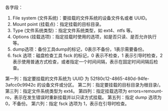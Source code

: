 各字段：
1. File system (文件系统)：要挂载的文件系统的设备文件名或者 UUID。
2. Mount point (挂载点)：指定挂载的目标目录。
3. Type (文件系统类型)：指定文件系统类型，如 ext4、ntfs 等。
4. Options (挂载选项)：指定挂载时使用的选项，如是否只读、是否允许执行等。
5. dump选项：备份工具dump的标记，0表示不备份，1表示需要备份。
6. fsck 选项：磁盘检查工具 fsck 的标记，0 表示不检查，1 表示引导时检查，2 表示使用普通方式检查，或者指定一个时间间隔，表示在固定时间间隔后检查。



第一列：指定要挂载的文件系统为 UUID 为 52f80c12-4865-480d-94fe-3afcc0c9942c 的设备文件或分区。
第二列：指定要挂载的目标目录为根目录/。
第三列：指定文件系统类型为 ext4。
第四列：指定挂载选项为 errors=remount-ro，表示在发生错误时重新挂载并以只读方式挂载。
第五列：指定 dump 选项为 0，不备份。
第六列：指定 fsck 选项为 1，表示在引导时检查。

